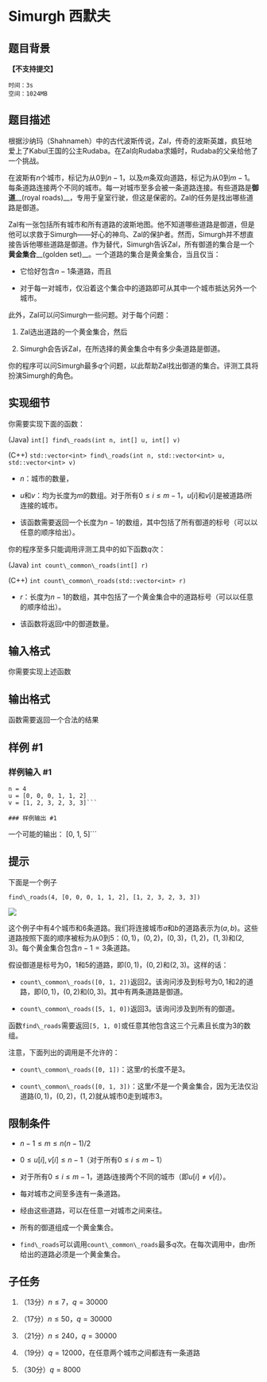 # Simurgh 西默夫

## 题目背景

**【不支持提交】**

```plain
时间：3s
空间：1024MB
```

## 题目描述

根据沙纳玛（Shahnameh）中的古代波斯传说，Zal，传奇的波斯英雄，疯狂地爱上了Kabul王国的公主Rudaba。在Zal向Rudaba求婚时，Rudaba的父亲给他了一个挑战。

在波斯有$n$个城市，标记为从$0$到$n-1$，以及$m$条双向道路，标记为从$0$到$m-1$。 每条道路连接两个不同的城市。每一对城市至多会被一条道路连接。有些道路是**御道**\_\_(royal roads)\_\_，专用于皇室行驶，但这是保密的。Zal的任务是找出哪些道路是御道。

Zal有一张包括所有城市和所有道路的波斯地图。他不知道哪些道路是御道，但是他可以求救于Simurgh——好心的神鸟、Zal的保护者。然而，Simurgh并不想直接告诉他哪些道路是御道。作为替代，Simurgh告诉Zal，所有御道的集合是一个**黄金集合**\_\_(golden set)\_\_。一个道路的集合是黄金集合，当且仅当：

- 它恰好包含$n-1$条道路，而且

- 对于每一对城市，仅沿着这个集合中的道路即可从其中一个城市抵达另外一个城市。

此外，Zal可以问Simurgh一些问题。对于每个问题：

1. Zal选出道路的一个黄金集合，然后

2. Simurgh会告诉Zal，在所选择的黄金集合中有多少条道路是御道。

你的程序可以问Simurgh最多$q$个问题，以此帮助Zal找出御道的集合。评测工具将扮演Simurgh的角色。


## 实现细节

你需要实现下面的函数：

(Java)  `int[] find\_roads(int n, int[] u, int[] v)`

(C++)  `std::vector<int> find\_roads(int n, std::vector<int> u, std::vector<int> v)`

- $n$：城市的数量，

- $u$和$v$：均为长度为$m$的数组。对于所有$0 \leq i \leq m-1$，$u[i]$和$v[i]$是被道路$i$所连接的城市。

- 该函数需要返回一个长度为$n-1$的数组，其中包括了所有御道的标号（可以以任意的顺序给出）。

你的程序至多只能调用评测工具中的如下函数$q$次：

(Java)  `int count\_common\_roads(int[] r)`

(C++) `int count\_common\_roads(std::vector<int> r)`

- $r$：长度为$n-1$的数组，其中包括了一个黄金集合中的道路标号（可以以任意的顺序给出）。

- 该函数将返回$r$中的御道数量。


## 输入格式

你需要实现上述函数


## 输出格式

函数需要返回一个合法的结果


## 样例 #1

### 样例输入 #1
```
n = 4
u = [0, 0, 0, 1, 1, 2]
v = [1, 2, 3, 2, 3, 3]```

### 样例输出 #1

```
一个可能的输出：
[0, 1, 5]```

## 提示

下面是一个例子

`find\_roads(4, [0, 0, 0, 1, 1, 2], [1, 2, 3, 2, 3, 3])`

 ![](https://cdn.luogu.com.cn/upload/pic/6777.png) 

这个例子中有$4$个城市和$6$条道路。我们将连接城市$a$和$b$的道路表示为$(a, b)$。这些道路按照下面的顺序被标为从$0$到$5$：$(0,1)$，$(0,2)$，$(0,3)$，$(1,2)$，$(1,3)$和$(2,3)$。每个黄金集合包含$n-1=3$条道路。

假设御道是标号为$0$，$1$和$5$的道路，即$(0,1)$，$(0,2)$和$(2,3)$。这样的话：

- `count\_common\_roads([0, 1, 2])`返回$2$。该询问涉及到标号为$0,1$和$2$的道路，即$(0,1)$，$(0,2)$和$(0,3)$。其中有两条道路是御道。

- `count\_common\_roads([5, 1, 0])`返回$3$。该询问涉及到所有的御道。

函数`find\_roads`需要返回`[5, 1, 0]`或任意其他包含这三个元素且长度为$3$的数组。

注意，下面列出的调用是不允许的：

- `count\_common\_roads([0, 1])`：这里$r$的长度不是$3$。

- `count\_common\_roads([0, 1, 3])`：这里$r$不是一个黄金集合，因为无法仅沿道路$(0,1)$，$(0,2)$，$(1,2)$就从城市$0$走到城市$3$。


## 限制条件

- $n-1 \leq m \leq n(n-1)/2$

- $0 \leq u[i],v[i] \leq n-1$（对于所有$0 \leq i \leq m-1$）

- 对于所有$0 \leq i \leq m-1$，道路$i$连接两个不同的城市（即$u[i] \neq v[i]$）。

- 每对城市之间至多连有一条道路。

- 经由这些道路，可以在任意一对城市之间来往。

- 所有的御道组成一个黄金集合。

- `find\_roads`可以调用`count\_common\_roads`最多$q$次。在每次调用中，由$r$所给出的道路必须是一个黄金集合。


## 子任务

1. （$13$分）$n \leq 7$，$q = 30000$

2. （$17$分）$n \leq 50$，$q = 30000$

3. （$21$分）$n \leq 240$，$q = 30000$

4. （$19$分）$q = 12000$，在任意两个城市之间都连有一条道路

5. （$30$分）$q = 8000$

